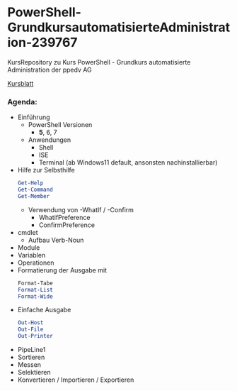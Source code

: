 # PowerShell-GrundkursautomatisierteAdministration-239767
KursRepository zu Kurs PowerShell - Grundkurs automatisierte Administration der ppedv AG

[Kursblatt](https://ppedv.de/schulung/kurse/PowershellAdministrationWindowslWMIActiveDirectoryIIS7cmdletspipelinesPs1Skripte.aspx)

### Agenda:
- Einführung
    - PowerShell Versionen
        - **5**, 6, 7
    - Anwendungen
        - Shell
        - ISE
        - Terminal (ab Windows11 default, ansonsten nachinstallierbar)
- Hilfe zur Selbsthilfe
  ```powershell 
  Get-Help
  Get-Command
  Get-Member
  ```
  - Verwendung von -WhatIf / -Confirm
    - WhatifPreference
    - ConfirmPreference
- cmdlet
    - Aufbau Verb-Noun
- Module
- Variablen
- Operationen
- Formatierung  der Ausgabe mit
    ```powershell
    Format-Tabe
    Format-List
    Format-Wide
    ```
- Einfache Ausgabe
    ```powershell
    Out-Host
    Out-File
    Out-Printer
    ```
- PipeLine1
- Sortieren 
- Messen
- Selektieren
- Konvertieren / Importieren / Exportieren